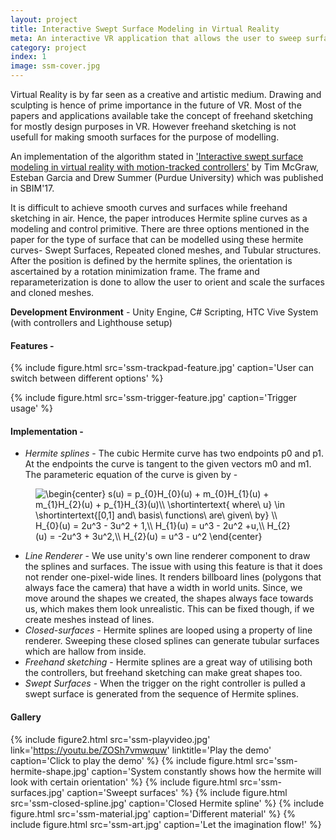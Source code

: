 ```yaml
---
layout: project
title: Interactive Swept Surface Modeling in Virtual Reality
meta: An interactive VR application that allows the user to sweep surfaces in virtual environment using both the motion-tracked controllers.
category: project
index: 1
image: ssm-cover.jpg
---
```


Virtual Reality is by far seen as a creative and artistic medium. Drawing and sculpting is hence of prime importance in the future of VR. Most of the papers and applications available take the concept of freehand sketching for mostly design purposes in VR. However freehand sketching is not usefull for making smooth surfaces for the purpose of modelling.

An implementation of the algorithm stated in ['Interactive swept surface modeling in virtual reality with motion-tracked controllers'](https://dl.acm.org/citation.cfm?id=3092908) by Tim McGraw, Esteban Garcia and Drew Summer (Purdue University) which was published in SBIM'17.

It is difficult to achieve smooth curves and surfaces while freehand sketching in air. Hence, the paper introduces Hermite spline curves as a modeling and control primitive. There are three options mentioned in the paper for the type of surface that can be modelled using these hermite curves- Swept Surfaces, Repeated cloned meshes, and Tubular structures. After the position is defined by the hermite splines, the orientation is ascertained by a rotation minimization frame. The frame and reparameterization is done to allow the user to orient and scale the surfaces and cloned meshes. 

**Development Environment** - Unity Engine, C# Scripting, HTC Vive System (with controllers and Lighthouse setup)

#### Features -  

{% include figure.html src='ssm-trackpad-feature.jpg' caption='User can switch between different options' %}

{% include figure.html src='ssm-trigger-feature.jpg' caption='Trigger usage' %}

#### Implementation - 

*   *Hermite splines* - The cubic Hermite curve has two endpoints p0 and p1. At the endpoints the curve is tangent to the given vectors m0 and m1. The parameteric equation of the curve is given by - 

<figure class="content__image " style="display: flex;align-items: center;flex-direction: column;">
    <img class="content__image__img"  src="https://latex.codecogs.com/gif.latex?\begin{center}&space;s(u)&space;=&space;p_{0}H_{0}(u)&space;&plus;&space;m_{0}H_{1}(u)&space;&plus;&space;m_{1}H_{2}(u)&space;&plus;&space;p_{1}H_{3}(u)\\&space;\shortintertext{&space;where\&space;u}&space;\in&space;\shortintertext{[0,1]&space;and\&space;basis\&space;functions\&space;are\&space;given\&space;by}&space;\\&space;H_{0}(u)&space;=&space;2u^3&space;-&space;3u^2&space;&plus;&space;1,\\&space;H_{1}(u)&space;=&space;u^3&space;-&space;2u^2&space;&plus;u,\\&space;H_{2}(u)&space;=&space;-2u^3&space;&plus;&space;3u^2,\\&space;H_{2}(u)&space;=&space;u^3&space;-&space;u^2&space;\end{center}" title="\begin{center} s(u) = p_{0}H_{0}(u) + m_{0}H_{1}(u) + m_{1}H_{2}(u) + p_{1}H_{3}(u)\\ \shortintertext{ where\ u} \in \shortintertext{[0,1] and\ basis\ functions\ are\ given\ by} \\ H_{0}(u) = 2u^3 - 3u^2 + 1,\\ H_{1}(u) = u^3 - 2u^2 +u,\\ H_{2}(u) = -2u^3 + 3u^2,\\ H_{2}(u) = u^3 - u^2 \end{center}" />
</figure>

*    *Line Renderer* - We use unity's own line renderer component to draw the splines and surfaces. The issue with using this feature is that it does not render one-pixel-wide lines. It renders billboard lines (polygons that always face the camera) that have a width in world units. Since, we move around the shapes we created, the shapes always face towards us, which makes them look unrealistic. This can be fixed though, if we create meshes instead of lines.
*    *Closed-surfaces* - Hermite splines are looped using a property of line renderer. Sweeping these closed splines can generate tubular surfaces which are hallow from inside.
*    *Freehand sketching* - Hermite splines are a great way of utilising both the controllers, but freehand sketching can make great shapes too.
*    *Swept Surfaces* - When the trigger on the right controller is pulled a swept surface is generated from the sequence of Hermite splines.


#### Gallery
{% include figure2.html src='ssm-playvideo.jpg' link='https://youtu.be/ZOSh7vmwquw' linktitle='Play the demo' caption='Click to play the demo' %}
{% include figure.html src='ssm-hermite-shape.jpg' caption='System constantly shows how the hermite will look with certain orientation' %}
{% include figure.html src='ssm-surfaces.jpg' caption='Sweept surfaces' %}
{% include figure.html src='ssm-closed-spline.jpg' caption='Closed Hermite spline' %}
{% include figure.html src='ssm-material.jpg' caption='Different material' %}
{% include figure.html src='ssm-art.jpg' caption='Let the imagination flow!' %}




